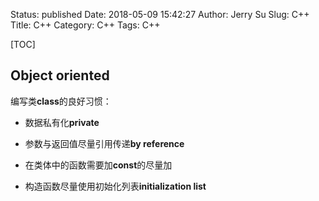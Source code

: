 Status: published
Date: 2018-05-09 15:42:27
Author: Jerry Su
Slug: C++
Title: C++
Category: C++ 
Tags: C++

[TOC]

## Object oriented
编写类**class**的良好习惯：

- 数据私有化**private**

- 参数与返回值尽量引用传递**by reference**

- 在类体中的函数需要加**const**的尽量加

- 构造函数尽量使用初始化列表**initialization list**
